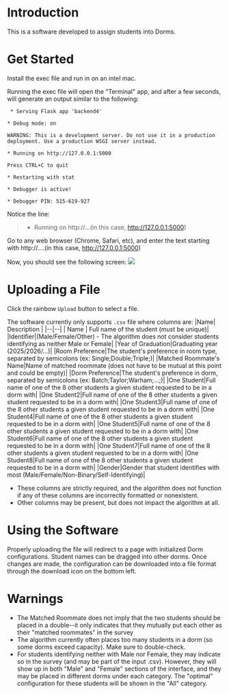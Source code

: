 # Introduction
This is a software developed to assign students into Dorms.

# Get Started
Install the exec file and run in on an intel mac.

Running the exec file will open the "Terminal" app, and after a few seconds, will generate an output similar to the following:

	 * Serving Flask app 'backend4'

	* Debug mode: on

	WARNING: This is a development server. Do not use it in a production deployment. Use a production WSGI server instead.

	* Running on http://127.0.0.1:5000

	Press CTRL+C to quit

	* Restarting with stat

	* Debugger is active!

	* Debugger PIN: 515-619-927
Notice the line: 

> * Running on http://...(in this case, http://127.0.0.1:5000)

Go to any web browser (Chrome, Safari, etc), and enter the text starting with http://....(in this case, http://127.0.0.1:5000)

Now, you should see the following screen: 
<img src=https://i.postimg.cc/59nXbVp1/Screenshot-2024-05-30-at-4-27-55-PM.png></img>

# Uploading a File
Click the rainbow `Upload` button to select a file.

The software currently only supports `.csv` file where columns are:
|Name| Description |
|--|--|
| Name | Full name of the student (must be unique)|
|Identifier|(Male/Female/Other) - The algorithm does not consider students identifying as neither Male or Female|
|Year of Graduation|Graduating year (2025/2026/...)|
|Room Preference|The student's preference in room type, separated by semicolons (ex: Single;Double;Triple;)|
|Matched Roommate's Name|Name of matched roommate (does not have to be mutual at this point and could be empty)|
|Dorm Preference|The student's preference in dorm, separated by semicolons (ex: Batch;Taylor;Warham;...;)|
|One Student|Full name of one of the 8 other students a given student requested to be in a dorm with|
|One Student2|Full name of one of the 8 other students a given student requested to be in a dorm with|
|One Student3|Full name of one of the 8 other students a given student requested to be in a dorm with|
|One Student4|Full name of one of the 8 other students a given student requested to be in a dorm with|
|One Student5|Full name of one of the 8 other students a given student requested to be in a dorm with|
|One Student6|Full name of one of the 8 other students a given student requested to be in a dorm with|
|One Student7|Full name of one of the 8 other students a given student requested to be in a dorm with|
|One Student8|Full name of one of the 8 other students a given student requested to be in a dorm with|
|Gender|Gender that student identifies with most (Male/Female/Non-Binary/Self-Identifying)|

* These columns are strictly required, and the algorithm does not function if any of these columns are incorrectly formatted or nonexistent.
* Other columns may be present, but does not impact the algorithm at all.

# Using the Software
Properly uploading the file will redirect to a page with initialized Dorm configurations.      Student names can be dragged into other dorms.  Once changes are made, the configuration can be downloaded into a file format through the download icon on the bottom left. 

# Warnings
* The Matched Roommate does not imply that the two students should be placed in a double--it only indicates that they mutually put each other as their "matched roommates" in the survey
* The algorithm currently often places too many students in a dorm (so some dorms exceed capacity). Make sure to double-check.
* For students identifying neither with Male nor Female, they may indicate so in the survey (and may be part of the input .csv). However, they will show up in both "Male" and "Female" sections of the interface, and they may be placed in different dorms under each category. The "optimal" configuration for these students will be shown in the "All" category. 



 
